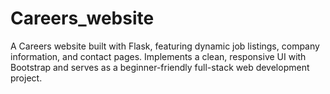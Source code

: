 # Careers_website
A Careers website built with Flask, featuring dynamic job listings, company information, and contact pages. Implements a clean, responsive UI with Bootstrap and serves as a beginner-friendly full-stack web development project.
